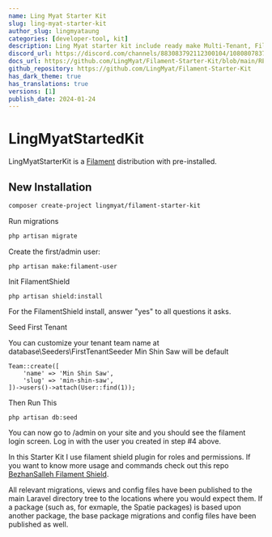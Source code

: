```yaml
---
name: Ling Myat Starter Kit
slug: ling-myat-starter-kit
author_slug: lingmyataung
categories: [developer-tool, kit]
description: Ling Myat starter kit include ready make Multi-Tenant, Filament Shield, Filament Exception, Customize Login Page.
discord_url: https://discord.com/channels/883083792112300104/1080807837833384017
docs_url: https://github.com/LingMyat/Filament-Starter-Kit/blob/main/README.md
github_repository: https://github.com/LingMyat/Filament-Starter-Kit
has_dark_theme: true
has_translations: true
versions: [1]
publish_date: 2024-01-24
---
```



# LingMyatStartedKit

LingMyatStarterKit is a [Filament](https://filamentphp.com/) distribution with pre-installed.

## New Installation

```bash
composer create-project lingmyat/filament-starter-kit
```

Run migrations

```bash
php artisan migrate
```

Create the first/admin user:

```
php artisan make:filament-user
```

Init FilamentShield

```
php artisan shield:install
```


For the FilamentShield install, answer "yes" to all questions it asks.



Seed First Tenant 


You can customize your tenant team name at database\Seeders\FirstTenantSeeder Min Shin Saw will be default



```
Team::create([
    'name' => 'Min Shin Saw',
    'slug' => 'min-shin-saw',
])->users()->attach(User::find(1));

```

Then Run This

```
php artisan db:seed
```

You can now go to /admin on your site and you should see the filament 
login screen. Log in with the user you created in step #4 above. 

In this Starter Kit I use filament shield plugin for roles and permissions. If you want to know more usage and commands check out this repo [BezhanSalleh Filament Shield](https://github.com/bezhanSalleh/filament-shield).

All relevant migrations, views and config files have been published to the main Laravel 
directory tree to the locations where you would expect them. If a package (such as, for 
exmaple, the Spatie packages) is based upon another package, the base package 
migrations and config files have been published as well. 

